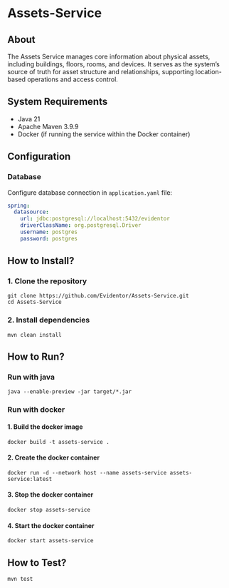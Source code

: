 # Assets-Service

## About
The Assets Service manages core information about physical assets, 
including buildings, floors, rooms, and devices. It serves as the 
system’s source of truth for asset structure and relationships, 
supporting location-based operations and access control.

## System Requirements

- Java 21
- Apache Maven 3.9.9
- Docker (if running the service within the Docker container)

## Configuration

### Database
Configure database connection in `application.yaml` file:
```yaml
spring:
  datasource:
    url: jdbc:postgresql://localhost:5432/evidentor
    driverClassName: org.postgresql.Driver
    username: postgres
    password: postgres
```

## How to Install?

### 1. Clone the repository
```shell
git clone https://github.com/Evidentor/Assets-Service.git
cd Assets-Service
```

### 2. Install dependencies
```shell
mvn clean install
```

## How to Run?

### Run with java
```shell
java --enable-preview -jar target/*.jar
```

### Run with docker
#### 1. Build the docker image
```shell
docker build -t assets-service .
```

#### 2. Create the docker container
```shell
docker run -d --network host --name assets-service assets-service:latest
```

#### 3. Stop the docker container
```shell
docker stop assets-service
```

#### 4. Start the docker container
```shell
docker start assets-service
```

## How to Test?
```shell
mvn test
```
